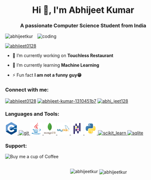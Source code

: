 <h1 align="center">Hi 👋, I'm Abhijeet Kumar</h1>
<h3 align="center">A passionate Computer Science Student from India</h3>

<img align="right" alt="coding" width="400" src="https://cdn.dribbble.com/users/1292677/screenshots/6139167/avento.gif">

<p align="left"> <img src="https://komarev.com/ghpvc/?username=abhijeetkur&label=Profile%20views&color=0e75b6&style=flat" alt="abhijeetkur" /> </p>

<p align="left"> <a href="https://twitter.com/abhijeet0128" target="blank"><img src="https://img.shields.io/twitter/follow/abhijeet0128?logo=twitter&style=for-the-badge" alt="abhijeet0128" /></a> </p>

- 🔭 I’m currently working on **Touchless Restaurant**

- 🌱 I’m currently learning **Machine Learning**

- ⚡ Fun fact **I am not a funny guy😁**

<h3 align="left">Connect with me:</h3>
<p align="left">
<a href="https://twitter.com/abhijeet0128" target="blank"><img align="center" src="https://raw.githubusercontent.com/rahuldkjain/github-profile-readme-generator/master/src/images/icons/Social/twitter.svg" alt="abhijeet0128" height="30" width="40" /></a>
<a href="https://linkedin.com/in/abhijeet-kumar-1310451b7" target="blank"><img align="center" src="https://raw.githubusercontent.com/rahuldkjain/github-profile-readme-generator/master/src/images/icons/Social/linked-in-alt.svg" alt="abhijeet-kumar-1310451b7" height="30" width="40" /></a>
<a href="https://www.leetcode.com/abhi_jeet128" target="blank"><img align="center" src="https://raw.githubusercontent.com/rahuldkjain/github-profile-readme-generator/master/src/images/icons/Social/leet-code.svg" alt="abhi_jeet128" height="30" width="40" /></a>
</p>

<h3 align="left">Languages and Tools:</h3>
<p align="left"> <a href="https://www.w3schools.com/cpp/" target="_blank" rel="noreferrer"> <img src="https://raw.githubusercontent.com/devicons/devicon/master/icons/cplusplus/cplusplus-original.svg" alt="cplusplus" width="40" height="40"/> </a> <a href="https://git-scm.com/" target="_blank" rel="noreferrer"> <img src="https://www.vectorlogo.zone/logos/git-scm/git-scm-icon.svg" alt="git" width="40" height="40"/> </a> <a href="https://www.java.com" target="_blank" rel="noreferrer"> <img src="https://raw.githubusercontent.com/devicons/devicon/master/icons/java/java-original.svg" alt="java" width="40" height="40"/> </a> <a href="https://www.mongodb.com/" target="_blank" rel="noreferrer"> <img src="https://raw.githubusercontent.com/devicons/devicon/master/icons/mongodb/mongodb-original-wordmark.svg" alt="mongodb" width="40" height="40"/> </a> <a href="https://www.mysql.com/" target="_blank" rel="noreferrer"> <img src="https://raw.githubusercontent.com/devicons/devicon/master/icons/mysql/mysql-original-wordmark.svg" alt="mysql" width="40" height="40"/> </a> <a href="https://pandas.pydata.org/" target="_blank" rel="noreferrer"> <img src="https://raw.githubusercontent.com/devicons/devicon/2ae2a900d2f041da66e950e4d48052658d850630/icons/pandas/pandas-original.svg" alt="pandas" width="40" height="40"/> </a> <a href="https://www.python.org" target="_blank" rel="noreferrer"> <img src="https://raw.githubusercontent.com/devicons/devicon/master/icons/python/python-original.svg" alt="python" width="40" height="40"/> </a> <a href="https://scikit-learn.org/" target="_blank" rel="noreferrer"> <img src="https://upload.wikimedia.org/wikipedia/commons/0/05/Scikit_learn_logo_small.svg" alt="scikit_learn" width="40" height="40"/> </a> <a href="https://www.sqlite.org/" target="_blank" rel="noreferrer"> <img src="https://www.vectorlogo.zone/logos/sqlite/sqlite-icon.svg" alt="sqlite" width="40" height="40"/> </a> </p>

<h3 align="left">Support:</h3>
<p><a href="https://www.buymeacoffee.com/Buy me a cup of Coffee"> <img align="left" src="https://cdn.buymeacoffee.com/buttons/v2/default-yellow.png" height="50" width="210" alt="Buy me a cup of Coffee" /></a></p><br><br>

<p><img align="left" src="https://github-readme-stats.vercel.app/api/top-langs?username=abhijeetkur&show_icons=true&locale=en&layout=compact" alt="abhijeetkur" /></p>

<p>&nbsp;<img align="center" src="https://github-readme-stats.vercel.app/api?username=abhijeetkur&show_icons=true&locale=en" alt="abhijeetkur" /></p>
